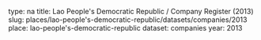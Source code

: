 type: na
title: Lao People's Democratic Republic / Company Register (2013)
slug: places/lao-people's-democratic-republic/datasets/companies/2013
place: lao-people's-democratic-republic
dataset: companies
year: 2013
